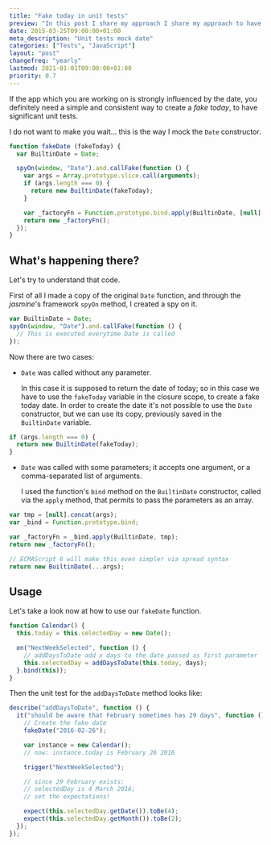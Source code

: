 ```yaml
---
title: "Fake today in unit tests"
preview: "In this post I share my approach I share my approach to have a \"fake today\" in unit tests."
date: 2015-03-25T09:00:00+01:00
meta_description: "Unit tests mock date"
categories: ["Tests", "JavaScript"]
layout: "post"
changefreq: "yearly"
lastmod: 2021-01-01T09:00:00+01:00
priority: 0.7
---
```


If the app which you are working on is strongly influenced by the date, you definitely
need a simple and consistent way to create a *fake today*, to have significant unit tests.

I do not want to make you wait... this is the way I mock the `Date` constructor.

```js
function fakeDate (fakeToday) {
  var BuiltinDate = Date;

  spyOn(window, "Date").and.callFake(function () {
    var args = Array.prototype.slice.call(arguments);
    if (args.length === 0) {
      return new BuiltinDate(fakeToday);
    }

    var _factoryFn = Function.prototype.bind.apply(BuiltinDate, [null].concat(args));
    return new _factoryFn();
  });
}
```

## What's happening there?

Let's try to understand that code.

First of all I made a copy of the original `Date` function, and through the *jasmine*'s framework
`spyOn` method, I created a spy on it.

```js
var BuiltinDate = Date;
spyOn(window, "Date").and.callFake(function () {
  // This is executed everytime Date is called
});
```

Now there are two cases:

* `Date` was called without any parameter.

  In this case it is supposed to return the date of today; so in this case we have to use
  the `fakeToday` variable in the closure scope, to create a fake today date.
  In order to create the date it's not possible to use the `Date` constructor,
  but we can use its copy, previously saved in the `BuiltinDate` variable.

```js
if (args.length === 0) {
  return new BuiltinDate(fakeToday);
}
```

* `Date` was called with some parameters; it accepts one argument, or a comma-separated
list of arguments.

  I used the function's `bind` method on the `BuiltinDate` constructor, called via the
  `apply` method, that permits to pass the parameters as an array.

```js
var tmp = [null].concat(args);
var _bind = Function.prototype.bind;

var _factoryFn = _bind.apply(BuiltinDate, tmp);
return new _factoryFn();

// ECMAScript 6 will make this even simpler via spread syntax
return new BuiltinDate(...args);
```

## Usage

Let's take a look now at how to use our `fakeDate` function.

```js
function Calendar() {
  this.today = this.selectedDay = new Date();

  on("NextWeekSelected", function () {
    // addDaysToDate add x days to the date passed as first parameter
    this.selectedDay = addDaysToDate(this.today, days);
  }.bind(this));
}
```

Then the unit test for the `addDaysToDate` method looks like:

```js
describe("addDaysToDate", function () {
  it("should be aware that February sometimes has 29 days", function () {
    // Create the fake date
    fakeDate("2016-02-26");

    var instance = new Calendar();
    // now: instance.today is February 26 2016

    trigger("NextWeekSelected");

    // since 29 February exists:
    // selectedDay is 4 March 2016;
    // set the expectations!

    expect(this.selectedDay.getDate()).toBe(4);
    expect(this.selectedDay.getMonth()).toBe(2);
  });
});
```
